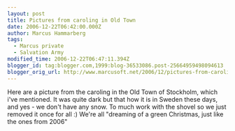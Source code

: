 ```yaml
---
layout: post
title: Pictures from caroling in Old Town
date: 2006-12-22T06:42:00.000Z
author: Marcus Hammarberg
tags:
  - Marcus private
  - Salvation Army
modified_time: 2006-12-22T06:47:11.394Z
blogger_id: tag:blogger.com,1999:blog-36533086.post-25664959498094613
blogger_orig_url: http://www.marcusoft.net/2006/12/pictures-from-caroling-in-old-town.html
---
```



Here are a picture from the caroling in the Old Town of Stockholm, which i've mentioned. It was quite dark but that how it is in Sweden these days, and yes - we don't have any snow. To much work with the shovel so we just removed it once for all :) We're all "dreaming of a green Christmas, just like the ones from 2006"
